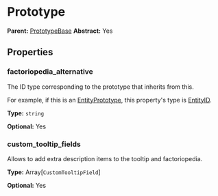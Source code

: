 # Prototype

**Parent:** [PrototypeBase](PrototypeBase.md)
**Abstract:** Yes

## Properties

### factoriopedia_alternative

The ID type corresponding to the prototype that inherits from this.

For example, if this is an [EntityPrototype](prototype:EntityPrototype), this property's type is [EntityID](prototype:EntityID).

**Type:** `string`

**Optional:** Yes

### custom_tooltip_fields

Allows to add extra description items to the tooltip and factoriopedia.

**Type:** Array[`CustomTooltipField`]

**Optional:** Yes


